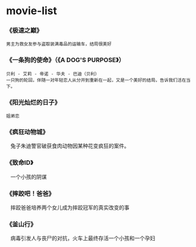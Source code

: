 # movie-list
### 《极速之巅》
    男主为救女友参与盗取装满毒品的运输车，结局很美好
### 《一条狗的使命》（《A DOG'S PURPOSE》）
    贝利 - 艾莉 - 帝诺 - 华夫 - 巴迪（贝利）
    一只狗的轮回，伴随一对年轻恋人从分开到重新在一起，又是一个美好的结局，告诉我们活在当下。
### 《阳光灿烂的日子》  
    姐弟恋
### 《疯狂动物城》  
    兔子朱迪警官破获食肉动物因某种花变疯狂的案件。
### 《致命ID》  
    一个小孩的阴谋
### 《摔跤吧！爸爸》
    摔跤爸爸培养两个女儿成为摔跤冠军的真实改变的事
### 《釜山行》
    病毒引发人与丧尸的对抗，火车上最终存活一个小孩和一个孕妇
